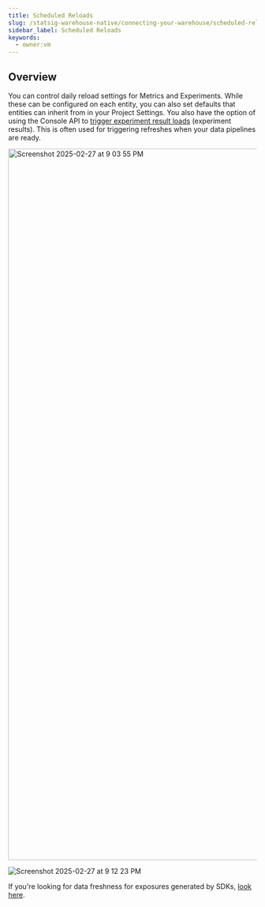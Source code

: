 ```yaml
---
title: Scheduled Reloads
slug: /statsig-warehouse-native/connecting-your-warehouse/scheduled-reloads
sidebar_label: Scheduled Reloads
keywords:
  - owner:vm
---
```


## Overview
You can control daily reload settings for Metrics and Experiments. While these can be configured on each entity, you can also set defaults that entities can inherit from in your Project Settings. You also have the option of using the Console API to [trigger experiment result loads](/console-api/experiments#post-/experiments/-experiment_id-/load_pulse) (experiment results). This is often used for triggering refreshes when your data pipelines are ready.

<img width="1443" alt="Screenshot 2025-02-27 at 9 03 55 PM" src="https://github.com/user-attachments/assets/d056be8d-19a0-43ae-91e1-cf5e16d23b53" />

![Screenshot 2025-02-27 at 9 12 23 PM](https://github.com/user-attachments/assets/efc232e7-4189-4ee7-b35a-5b1530041c70)

If you're looking for data freshness for exposures generated by SDKs, [look here](/statsig-warehouse-native/features/early-diagnostics).
